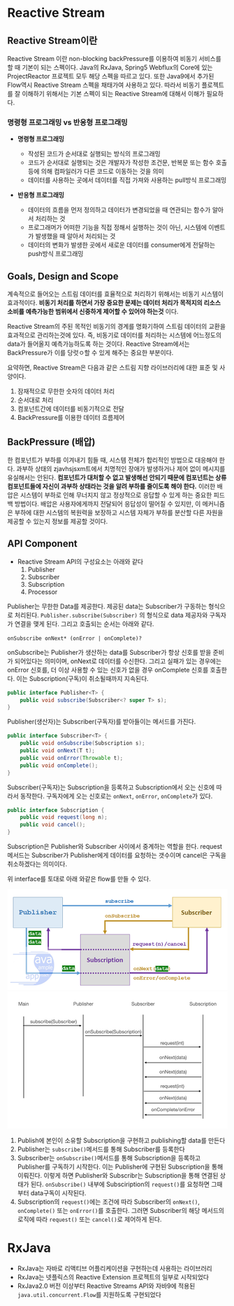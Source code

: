 # Reactive Stream

## Reactive Stream이란

Reactive Stream 이란 non-blocking backPressure를 이용하여 비동기 서비스를 할 때 기본이 되는 스펙이다. Java의 RxJava, Spring5 Webflux의 Core에 있는 ProjectReactor 프로젝트 모두 해당 스펙을 따르고 있다. 또한 Java9에서 추가된 Flow역시 Reactive Stream 스펙을 채태가여 사용하고 있다. 따라서 비동기 플로젝트를 잘 이해하기 위해서는 기본 스펙이 되는 Reactive Stream에 대해서 이해가 필요하다.

### 명령형 프로그래밍 vs 반응형 프로그래밍

- **명령형 프로그래밍**
  - 작성된 코드가 순서대로 실행되는 방식의 프로그래밍
  - 코드가 순서대로 실행되는 것은 개발자가 작성한 조건문, 반복문 또는 함수 호출 등에 의해 컴파일러가 다른 코드로 이동하는 것을 의미
  - 데이터를 사용하는 곳에서 데이터를 직접 가져와 사용하는 pull방식 프로그래밍

- **반응형 프로그래밍**
  - 데이터의 흐름을 먼저 정의하고 데이터가 변경되었을 때 연관되는 함수가 알아서 처리하는 것
  - 프로그래머가 어떠한 기능을 직접 정해서 실행하는 것이 아닌, 시스템에 이벤트가 발생했을 때 알아서 처리되는 것
  - 데이터의 변화가 발생한 곳에서 새로운 데이터를 consumer에게 전달하는 push방식 프로그래밍

## Goals, Design and Scope

계속적으로 들어오는 스트림 데이터를 효율적으로 처리하기 위해서는 비동기 시스템이 효과적이다. **비동기 처리를 하면서 가장 중요한 문제는 데이터 처리가 목적지의 리소스 소비를 예측가능한 범위에서 신중하게 제어할 수 있어야 하는것** 이다.

Reactive Stream의 주된 목적인 비동기의 경계를 명화기하여 스트림 데이터의 교환을 효과적으로 관리하는것에 있다. 즉, 비동기로 데이터를 처리하는 시스템에 어느정도의 data가 들어올지 예측가능하도록 하는 것이다. Reactive Stream에서는 BackPressure가 이를 당럿ㅇ할 수 있게 해주는 중요한 부분이다.

요약하면, Reactive Stream은 다음과 같은 스트림 지향 라이브러리에 대한 표준 및 사양이다.

1. 잠재적으로 무한한 숫자의 데이터 처리
2. 순서대로 처리
3. 컴포넌트간에 데이터를 비동기적으로 전달
4. BackPressure를 이용한 데이터 흐름제어

## BackPressure (배압)

한 컴포넌트가 부하를 이겨내기 힘들 때, 시스템 전체가 합리적인 방법으로 대응해야 한다. 과부하 상태의 zjavhsjsxm트에서 치명적인 장애가 발생하거나 제어 없이 메시지를 유실해서는 안된다. **컴포넌트가 대처할 수 없고 발생해선 안되기 때문에 컴포넌트는 상류 컴포넌트들에 자신이 과부하 상태라는 것을 알려 부하를 줄이도록 해야 한다.** 이러한 배압은 시스템이 부하로 인해 무너지지 않고 정상적으로 응답할 수 있게 하는 중요한 피드백 방법이다. 배압은 사용자에게까지 전달되어 응답성이 떨어질 수 있지만, 이 메커니즘은 부하에 대한 시스템의 복원력을 보장하고 시스템 자체가 부하를 분산할 다른 자원을 제공할 수 있는지 정보를 제공할 것이다.

## API Component

- Reactive Stream API의 구성요소는 아래와 같다
  1. Publisher
  2. Subscriber
  3. Subscription
  4. Processor

Publisher는 무한한 Data를 제공한다. 제공된 data는 Subscriber가 구동하는 형식으로 처리된다. `Publisher.subscribe(Subscriber)` 의 형식으로 data 제공자와 구독자가 연결을 맺게 된다. 그리고 호출되는 순서는 아래와 같다.

`onSubscribe onNext* (onError | onComplete)?`

onSubscribe는 Publisher가 생산하는 data를 Subscriber가 항상 신호를 받을 준비가 되어있다는 의미이며, onNext로 데이터를 수신한다. 그리고 실패가 있는 경우에는 onError 신호를, 더 이상 사용할 수 있는 신호가 없을 경우 onComplete 신호를 호출한다. 이는 Subscription(구독)이 취소될때까지 지속된다.

```java
public interface Publisher<T> {
    public void subscribe(Subscriber<? super T> s);
}
```

Publisher(생산자)는 Subscriber(구독자)를 받아들이는 메서드를 가진다.

```java
public interface Subscriber<T> {
    public void onSubscribe(Subscription s);
    public void onNext(T t);
    public void onError(Throwable t);
    public void onComplete();
}
```

Subscriber(구독자)는 Subscription을 등록하고 Subscription에서 오는 신호에 따라서 동작한다. 구독자에게 오는 신호로는 `onNext`, `onError`, `onComplete`가 있다.

```java
public interface Subscription {
    public void request(long n);
    public void cancel();
}
```

Subscription은 Publisher와 Subscriber 사이에서 중계하는 역할을 한다. request 메서드는 Subscriber가 Publisher에게 데이터를 요청하는 갯수이며 cancel은 구독을 취소하겠다는 의미이다.

위 interface를 토대로 아래 와같은 flow를 만들 수 있다.

![](./image/19_1.png)
![](./image/19_2.png)

1. Publish에 본인이 소유할 Subscription을 구현하고 publishing할 data를 만든다
2. Publisher는 `subscribe()`메서드를 통해 Subscriber를 등록한다
3. Subscriber는 `onSubscribe()`메서드를 통해 Subscription을 등록하고 Publisher를 구독하기 시작한다. 이는 Publisher에 구현된 Subscription을 통해 이뤄진다. 이렇게 하면 Publisher와 Subscribr는 Subscription을 통해 연결된 상태가 된다. `onSubscribe()` 내부에 Subsciription의 `request()`를 요청하면 그때부터 data구독이 시작된다.
4. Subscription의 `request()`에는 조건에 따라 Subscriber의 `onNext()`, `onComplete()` 또는 `onError()`를 호출한다. 그러면 Subscriber의 해당 메서드의 로직에 따라 `request()` 또는 `cancel()`로 제어하게 된다.

# RxJava

- RxJava는 자바로 리액티브 어플리케이션을 구현하는데 사용하는 라이브러리
- RxJava는 넷플릭스의 Reactive Extension 프로젝트의 일부로 시작되었다
- RxJava2.0 버전 이상부터 Reactive Streams API와 자바9에 적용된 `java.util.concurrent.Flow`를 지원하도록 구현되었다